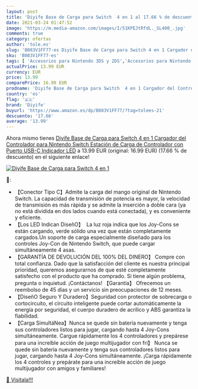 ```yaml
---
layout: post
title: 'Diyife Base de Carga para Switch  4 en 1 al 17.66 % de descuento'
date: 2021-03-24 01:47:52
image: 'https://m.media-amazon.com/images/I/51KPEJtRfdL._SL400_.jpg'
comments: true
category: ofertas
author: 'tole.es'
slug: 'B083V1FF77-es Diyife Base de Carga para Switch 4 en 1 Cargador del...'
sku: 'B083V1FF77-es'
tags: [ 'Accesorios para Nintendo 3DS y 2DS','Accesorios para Nintendo Switch','Baterías y cargadores para Nintendo Switch','Cargadores para Nintendo Switch','Hardware y juegos para Nintendo 3DS y 2DS','Hardware y juegos para Nintendo Switch','Videojuegos','diyife','nintendo', ]
actualPrice: 13.99 EUR
currency: EUR
price: 13.99
comparePrice: 16.99 EUR
prodname: 'Diyife Base de Carga para Switch  4 en 1 Cargador del Controlador para Nintendo Switch  Estación de Carga de Controlador con Puerto USB-C  Indicador LED'
country: 'es'
flag: '🇪🇸'
brand: 'Diyife'
buyurl: 'https://www.amazon.es/dp/B083V1FF77/?tag=tolees-21'
descuento: '17.66'
average: '13.99'
---
```


Ahora mismo tienes [Diyife Base de Carga para Switch  4 en 1 Cargador del Controlador para Nintendo Switch  Estación de Carga de Controlador con Puerto USB-C  Indicador LED](https://www.amazon.es/dp/B083V1FF77/?tag=tolees-21) a 13.99 EUR (original: 16.99 EUR) (17.66 %  de descuento) en el siguiente enlace!

[![Diyife Base de Carga para Switch  4 en 1](https://m.media-amazon.com/images/I/51KPEJtRfdL._SL400_.jpg)](https://www.amazon.es/dp/B083V1FF77/?tag=tolees-21)

🔎:

- 【Conector Tipo C】Admite la carga del mango original de Nintendo Switch. La capacidad de transmisión de potencia es mayor, la velocidad de transmisión es más rápida y se admite la inserción a doble cara (ya no está dividida en dos lados cuando está conectada), y es conveniente y eficiente.
- 【Los LED Indican DiseñO】  La luz roja indica que los Joy-Cons se están cargando, verde sólido una vez que están completamente cargados.Un soporte de carga especialmente diseñado para los controles Joy-Con de Nintendo Switch, que puede cargar simultáneamente 4 asas.
- 【GARANTÍA DE DEVOLUCIÓN DEL 100% DEL DINERO】 Compre con total confianza. Dado que la satisfacción del cliente es nuestra principal prioridad, queremos asegurarnos de que esté completamente satisfecho con el producto que ha comprado. Si tiene algún problema, pregunta o inquietud. ¡Contáctanos! 【Garantía】 Ofrecemos un reembolso de 45 días y un servicio sin preocupaciones de 12 meses.
- 【DiseñO Seguro Y Duradero】Seguridad con protector de sobrecarga o cortocircuito, el circuito inteligente puede cortar automáticamente la energía por seguridad, el cuerpo duradero de acrílico y ABS garantiza la fiabilidad.
- 【Carga SimultáNea】Nunca se quede sin batería nuevamente y tenga sus controladores listos para jugar, cargando hasta 4 Joy-Cons simultáneamente. Cargue rápidamente los 4 controladores y prepárese para una increíble acción de juego multijugador con fri】 Nunca se quede sin batería nuevamente y tenga sus controladores listos para jugar, cargando hasta 4 Joy-Cons simultáneamente. ¡Carga rápidamente los 4 controles y prepárate para una increíble acción de juego multijugador con amigos y familiares!

[🛒 Visítala!!!](https://www.amazon.es/dp/B083V1FF77/?tag=tolees-21)

